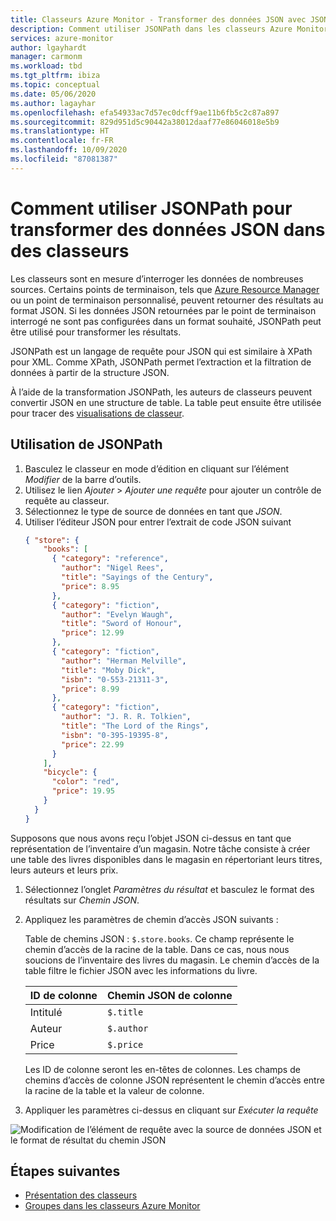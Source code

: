 ```yaml
---
title: Classeurs Azure Monitor - Transformer des données JSON avec JSONPath
description: Comment utiliser JSONPath dans les classeurs Azure Monitor pour transformer les résultats des données JSON retournées par un point de terminaison interrogé au format souhaité.
services: azure-monitor
author: lgayhardt
manager: carmonm
ms.workload: tbd
ms.tgt_pltfrm: ibiza
ms.topic: conceptual
ms.date: 05/06/2020
ms.author: lagayhar
ms.openlocfilehash: efa54933ac7d57ec0dcff9ae11b6fb5c2c87a897
ms.sourcegitcommit: 829d951d5c90442a38012daaf77e86046018e5b9
ms.translationtype: HT
ms.contentlocale: fr-FR
ms.lasthandoff: 10/09/2020
ms.locfileid: "87081387"
---
```

# <a name="how-to-use-jsonpath-to-transform-json-data-in-workbooks"></a>Comment utiliser JSONPath pour transformer des données JSON dans des classeurs

Les classeurs sont en mesure d’interroger les données de nombreuses sources. Certains points de terminaison, tels que [Azure Resource Manager](../../azure-resource-manager/management/overview.md) ou un point de terminaison personnalisé, peuvent retourner des résultats au format JSON. Si les données JSON retournées par le point de terminaison interrogé ne sont pas configurées dans un format souhaité, JSONPath peut être utilisé pour transformer les résultats.

JSONPath est un langage de requête pour JSON qui est similaire à XPath pour XML. Comme XPath, JSONPath permet l’extraction et la filtration de données à partir de la structure JSON.

À l’aide de la transformation JSONPath, les auteurs de classeurs peuvent convertir JSON en une structure de table. La table peut ensuite être utilisée pour tracer des [visualisations de classeur](workbooks-visualizations.md).

## <a name="using-jsonpath"></a>Utilisation de JSONPath

1. Basculez le classeur en mode d’édition en cliquant sur l’élément *Modifier* de la barre d’outils.
2. Utilisez le lien *Ajouter* > *Ajouter une requête* pour ajouter un contrôle de requête au classeur.
3. Sélectionnez le type de source de données en tant que *JSON*.
4. Utiliser l’éditeur JSON pour entrer l’extrait de code JSON suivant
    ```json
    { "store": {
        "books": [ 
          { "category": "reference",
            "author": "Nigel Rees",
            "title": "Sayings of the Century",
            "price": 8.95
          },
          { "category": "fiction",
            "author": "Evelyn Waugh",
            "title": "Sword of Honour",
            "price": 12.99
          },
          { "category": "fiction",
            "author": "Herman Melville",
            "title": "Moby Dick",
            "isbn": "0-553-21311-3",
            "price": 8.99
          },
          { "category": "fiction",
            "author": "J. R. R. Tolkien",
            "title": "The Lord of the Rings",
            "isbn": "0-395-19395-8",
            "price": 22.99
          }
        ],
        "bicycle": {
          "color": "red",
          "price": 19.95
        }
      }
    }
    ```  

Supposons que nous avons reçu l’objet JSON ci-dessus en tant que représentation de l’inventaire d’un magasin. Notre tâche consiste à créer une table des livres disponibles dans le magasin en répertoriant leurs titres, leurs auteurs et leurs prix.

1. Sélectionnez l’onglet *Paramètres du résultat* et basculez le format des résultats sur *Chemin JSON*.
2. Appliquez les paramètres de chemin d’accès JSON suivants :

    Table de chemins JSON : `$.store.books`. Ce champ représente le chemin d’accès de la racine de la table. Dans ce cas, nous nous soucions de l’inventaire des livres du magasin. Le chemin d’accès de la table filtre le fichier JSON avec les informations du livre.

   | ID de colonne | Chemin JSON de colonne |
   |:-----------|:-----------------|
   | Intitulé      | `$.title`        |
   | Auteur     | `$.author`       |
   | Price      | `$.price`        |

    Les ID de colonne seront les en-têtes de colonnes. Les champs de chemins d’accès de colonne JSON représentent le chemin d’accès entre la racine de la table et la valeur de colonne.

1. Appliquer les paramètres ci-dessus en cliquant sur *Exécuter la requête*

![ Modification de l’élément de requête avec la source de données JSON et le format de résultat du chemin JSON](./media/workbooks-jsonpath/query-jsonpath.png)

## <a name="next-steps"></a>Étapes suivantes
- [Présentation des classeurs](workbooks-overview.md)
- [Groupes dans les classeurs Azure Monitor](workbooks-groups.md)
